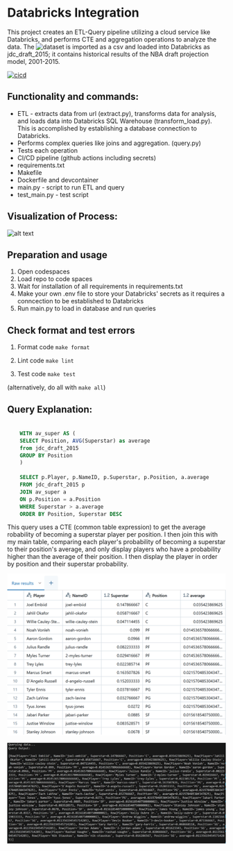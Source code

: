 # Databricks Integration

This project creates an ETL-Query pipeline utilizing a cloud service like Databricks, and performs CTE and aggregation operations to analyze the data. The ![dataset](https://github.com/fivethirtyeight/data/tree/master/nba-draft-2015) is imported as a csv and loaded into Databricks as jdc_draft_2015; it contains historical results of the NBA draft projection model, 2001-2015.

[![cicd](https://github.com/nogibjj/jdc154_mini_5/actions/workflows/hello.yml/badge.svg)](https://github.com/nogibjj/jdc154_mini_5/actions/workflows/hello.yml)

## Functionality and commands:
* ETL - extracts data from url (extract.py), transforms data for analysis, and loads data into Databricks SQL Warehouse (transform_load.py). This is accomplished by establishing a database connection to Databricks.
* Performs complex queries like joins and aggregation. (query.py)
* Tests each operation
* CI/CD pipeline (github actions including secrets)
* requirements.txt
* Makefile
* Dockerfile and devcontainer
* main.py - script to run ETL and query 
* test_main.py - test script 

## Visualization of Process:
![alt text](../../../../Users/jenny/AppData/Local/Temp/adflow.svg)

## Preparation and usage
1. Open codespaces 
2. Load repo to code spaces
3. Wait for installation of all requirements in requirements.txt
4. Make your own .env file to store your Databricks' secrets as it requires a conncection to be established to Databricks
3. Run main.py to load in database and run queries

## Check format and test errors
1. Format code `make format`


2. Lint code `make lint`


3. Test code `make test`


(alternatively, do all with `make all`)

## Query Explanation:
```sql

    WITH av_super AS (
    SELECT Position, AVG(Superstar) as average
    from jdc_draft_2015
    GROUP BY Position
    )

    SELECT p.Player, p.NameID, p.Superstar, p.Position, a.average
    FROM jdc_draft_2015 p 
    JOIN av_super a 
    ON p.Position = a.Position
    WHERE Superstar > a.average
    ORDER BY Position, Superstar DESC

```
This query uses a CTE (common table expression) to get the average robability of becoming a superstar player per position. I then join this with my main table, comparing each player's probability of becoming a superstar to their position's average, and only display players who have a probability higher than the average of their position. I then display the player in order by position and their superstar probability. 

![alt text](images/image.png)

![alt text](images/image1.png)
